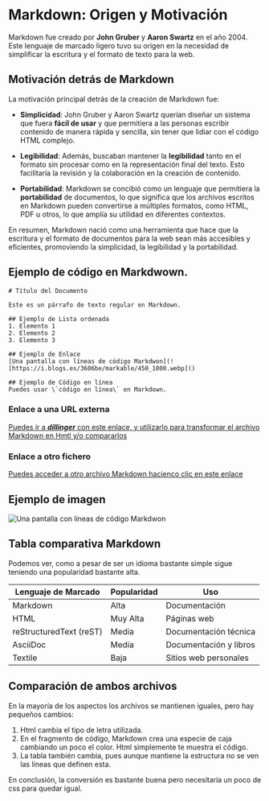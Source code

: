 # **Markdown: Origen y Motivación**

Markdown fue creado por **John Gruber** y **Aaron Swartz** en el año 2004. Este lenguaje de marcado ligero tuvo su origen en la necesidad de simplificar la escritura y el formato de texto para la web.

## **Motivación detrás de Markdown**

La motivación principal detrás de la creación de Markdown fue:

- **Simplicidad**: John Gruber y Aaron Swartz querían diseñar un sistema que fuera **fácil de usar** y que permitiera a las personas escribir contenido de manera rápida y sencilla, sin tener que lidiar con el código HTML complejo.

- **Legibilidad**: Además, buscaban mantener la **legibilidad** tanto en el formato sin procesar como en la representación final del texto. Esto facilitaría la revisión y la colaboración en la creación de contenido.

- **Portabilidad**: Markdown se concibió como un lenguaje que permitiera la **portabilidad** de documentos, lo que significa que los archivos escritos en Markdown pueden convertirse a múltiples formatos, como HTML, PDF u otros, lo que amplía su utilidad en diferentes contextos.

En resumen, Markdown nació como una herramienta que hace que la escritura y el formato de documentos para la web sean más accesibles y eficientes, promoviendo la simplicidad, la legibilidad y la portabilidad.


## Ejemplo de código en Markdwown.

```
# Título del Documento

Este es un párrafo de texto regular en Markdown.

## Ejemplo de Lista ordenada
1. Elemento 1
2. Elemento 2
3. Elemento 3

## Ejemplo de Enlace
[Una pantalla con líneas de código Markdwon](![https://i.blogs.es/3606be/markable/450_1000.webp]()

## Ejemplo de Código en línea
Puedes usar \`código en línea\` en Markdown.

```

### Enlace a una URL externa

[Puedes ir a _**dillinger**_ con este enlace, y utilizarlo para transformar el archivo Markdown en Hmtl y/o compararlos](https://dillinger.io/)

### Enlace a otro fichero

[Puedes acceder a otro archivo Markdown hacienco clic en este enlace](markdown1.md)

## Ejemplo de imagen

![Una pantalla con líneas de código Markdwon](https://www.maximaformacion.es/wp-content/uploads/2021/09/RMarkdown-1-1024x640-1.png.webp)

## Tabla comparativa Markdown

Podemos ver, como a pesar de ser un idioma bastante simple sigue teniendo una popularidad bastante alta.

| Lenguaje de Marcado  | Popularidad  | Uso         |
|-----------------------|-------------|-------------|
| Markdown              | Alta        | Documentación|
| HTML                  | Muy Alta    | Páginas web |
| reStructuredText (reST)| Media      | Documentación técnica |
| AsciiDoc              | Media       | Documentación y libros |
| Textile               | Baja        | Sitios web personales |


## Comparación de ambos archivos

En la mayoría de los aspectos los archivos se mantienen iguales, pero hay pequeños cambios:

1. Html cambia el tipo de letra utilizada.
2. En el fragmento de código, Markdown crea una especie de caja cambiando un poco el color. Html simplemente te muestra el código.
3. La tabla también cambia, pues aunque mantiene la estructura no se ven las líneas que definen esta.

En conclusión, la conversión es bastante buena pero necesitaría un poco de css para quedar igual.